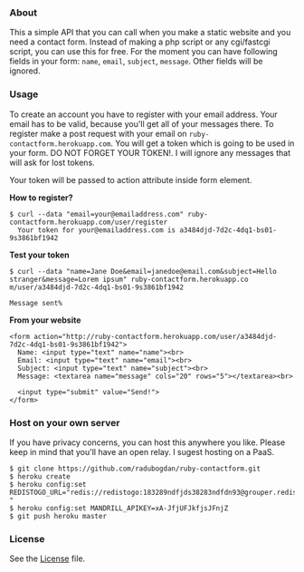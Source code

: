 ### About
This a simple API that you can call when you make a static website and you need a contact form.
Instead of making a php script or any cgi/fastcgi script, you can use this for free. For the moment you can have following fields in your form: `name`, `email`, `subject`, `message`. Other fields will be ignored.

### Usage
To create an account you have to register with your email address. Your email has to be valid, because you'll get all of your messages there. To register make a post request with your email on `ruby-contactform.herokuapp.com`. You will get a token which is going to be used in your form. DO NOT FORGET YOUR TOKEN!. I will ignore any messages that will ask for lost tokens.

Your token will be passed to action attribute inside form element.

**How to register?**

```
$ curl --data "email=your@emailaddress.com" ruby-contactform.herokuapp.com/user/register
  Your token for your@emailaddress.com is a3484djd-7d2c-4dq1-bs01-9s3861bf1942
```

**Test your token**

```
$ curl --data "name=Jane Doe&email=janedoe@email.com&subject=Hello stranger&message=Lorem ipsum" ruby-contactform.herokuapp.co
m/user/a3484djd-7d2c-4dq1-bs01-9s3861bf1942

Message sent%
```

**From your website**

```
<form action="http://ruby-contactform.herokuapp.com/user/a3484djd-7d2c-4dq1-bs01-9s3861bf1942">
  Name: <input type="text" name="name"><br>
  Email: <input type="text" name="email"><br>
  Subject: <input type="text" name="subject"><br>
  Message: <textarea name="message" cols="20" rows="5"></textarea><br>

  <input type="submit" value="Send!">
</form>
```

### Host on your own server
If you have privacy concerns, you can host this anywhere you like. Please keep in mind that you'll have an open relay. I sugest hosting on a PaaS.

```
$ git clone https://github.com/radubogdan/ruby-contactform.git
$ heroku create
$ heroku config:set REDISTOGO_URL="redis://redistogo:183289ndfjds38283ndfdn93@grouper.redistogo.com:10499/ "
$ heroku config:set MANDRILL_APIKEY=xA-JfjUFJkfjsJFnjZ
$ git push heroku master
```

### License
See the [License](https://raw.githubusercontent.com/radubogdan/ruby-contactform/master/LICENSE?token=2222046__eyJzY29wZSI6IlJhd0Jsb2I6cmFkdWJvZ2Rhbi9ydWJ5LWNvbnRhY3Rmb3JtL21hc3Rlci9MSUNFTlNFIiwiZXhwaXJlcyI6MTQxMDUyMjY3Nn0%3D--5bd8b1e92169c40d433b0f5e08fb434f4379dc5f) file.
